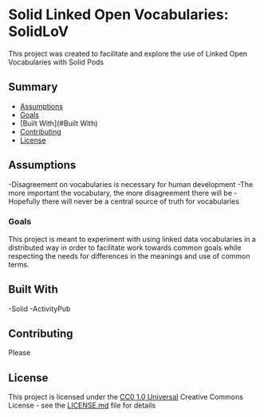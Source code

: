 # Solid Linked Open Vocabularies: SolidLoV

This project was created to facilitate and explore the use of Linked Open Vocabularies with Solid Pods

## Summary

  - [Assumptions](#Assumptions)
  - [Goals](#Goals)
  - [Built With](#Built With)
  - [Contributing](#Contributing)
  - [License](#License)

## Assumptions

-Disagreement on vocabularies is necessary for human development
-The more important the vocabulary, the more disagreement there will be
-Hopefully there will never be a central source of truth for vocabularies

### Goals

This project is meant to experiment with using linked data vocabularies in a distributed way in order to facilitate work towards common goals while respecting the needs for differences in the meanings and use of common terms.

## Built With

-Solid
-ActivityPub

## Contributing

Please

## License

This project is licensed under the [CC0 1.0 Universal](LICENSE.md)
Creative Commons License - see the [LICENSE.md](LICENSE.md) file for
details


